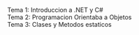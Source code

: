 Tema 1: Introduccion a .NET y C#<br>
Tema 2: Programacion Orientaba a Objetos<br>
Tema 3: Clases y Metodos estaticos<br>
